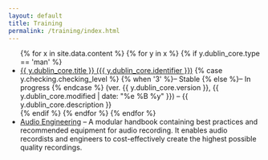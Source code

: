 ```yaml
---
layout: default
title: Training
permalink: /training/index.html
---
```


<ul>
{% for x in site.data.content %} {% for y in x %} {% if y.dublin_core.type == 'man' %}
 <li>
  <a href="{{ y.dublin_core.identifier | prepend: site.baseurl }}"> {{ y.dublin_core.title }} ({{ y.dublin_core.identifier }})</a> {% case y.checking.checking_level %} {% when '3' %}– Stable {% else %}– In progress {% endcase %} (ver. {{ y.dublin_core.version }}, {{ y.dublin_core.modified | date: "%e %B %y" }}) – {{ y.dublin_core.description }}
 </li>
{% endif %} {% endfor %} {% endfor %}
 <li>
  <a href="{{ "audio/" | prepend: site.baseurl }}">Audio Engineering</a> – A modular handbook containing best practices and recommended equipment for audio recording. It enables audio recordists and engineers to cost-effectively create the highest possible quality recordings.
 </li>
</ul>
